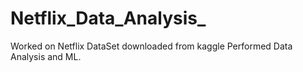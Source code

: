 # Netflix_Data_Analysis_
 Worked on Netflix DataSet downloaded from kaggle Performed Data Analysis and ML.
